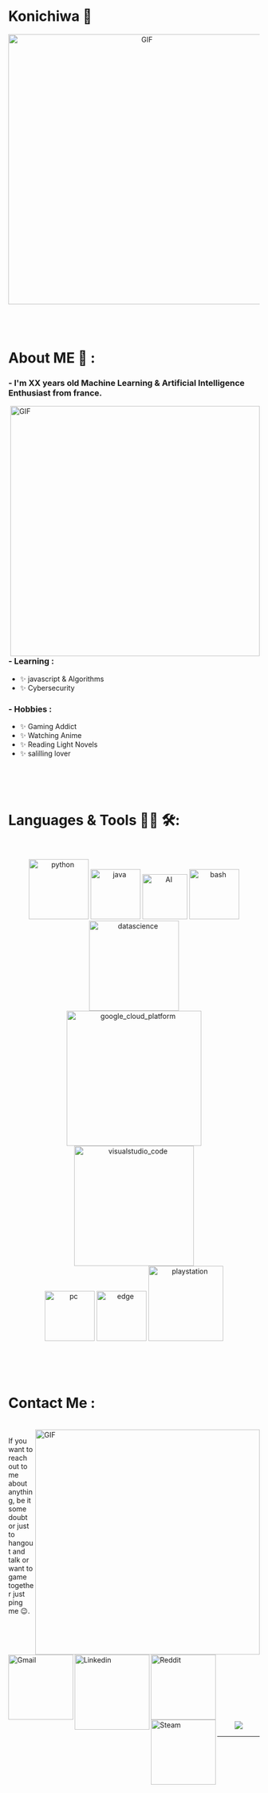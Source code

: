 # Konichiwa 👋

<div align="center">
<img hight="300" width="540" alt="GIF" align="center" src="https://media1.tenor.com/images/51b1a4fa19893b8f341f5340d7748a20/tenor.gif">
</div>

</br>
</br>
</br>


# About ME 💬 :

### - I'm XX years  old Machine Learning & Artificial Intelligence Enthusiast from france.

<img hight="400" width="500" alt="GIF" align="right" src="https://th.bing.com/th/id/R.57101336ad331a3f315e7d676d2fa5c5?rik=A84lRg1yWewFpw&riu=http%3a%2f%2fgifimage.net%2fwp-content%2fuploads%2f2017%2f08%2fkurumi-tokisaki-gif-15.gif&ehk=dIufStAy0cyyVTQczcJx1OU8SklaRGNvm2Xe2wL4t3k%3d&risl=&pid=ImgRaw&r=0">

### - Learning :
- ✨ javascript & Algorithms
- ✨ Cybersecurity

### - Hobbies : 
- ✨ Gaming Addict
- ✨ Watching Anime
- ✨ Reading Light Novels
- ✨ salilling lover

</br>
</br>
</br>



# Languages & Tools 👨‍💻 🛠:
</br>

<p align="center">

<!-- For more icons please follow  https://github.com/MikeCodesDotNET/ColoredBadges -->
<img src="https://img.shields.io/badge/Python-FFD43B?style=for-the-badge&logo=python&logoColor=darkgreen" alt="python" width="120" hight="50">
<img src="https://img.shields.io/badge/JavaScript-323330?style=for-the-badge&logo=javascript&logoColor=F7DF1E" alt="java"  width="100" hight="50">
<img src="https://img.shields.io/badge/Amazon_AWS-FF9900?style=for-the-badge&logo=amazonaws&logoColor=white" alt="AI" width="90" hight="50">
<img src="https://img.shields.io/badge/HTML5-E34F26?style=for-the-badge&logo=html5&logoColor=white" alt="bash" width="100" hight="50">
<img src="https://img.shields.io/badge/MongoDB-white?style=for-the-badge&logo=mongodb&logoColor=4EA94B" alt="datascience" width="180" hight="50">
</br>
<img src="https://img.shields.io/badge/TypeScript-007ACC?style=for-the-badge&logo=typescript&logoColor=white" alt="google_cloud_platform" width="270" hight="50">
<img src="https://img.shields.io/badge/WebStorm-000000?style=for-the-badge&logo=WebStorm&logoColor=white" alt="visualstudio_code" width="240" hight="50">
</br>
<img src="https://img.shields.io/badge/Windows-0078D6?style=for-the-badge&logo=windows&logoColor=white" alt="pc" width="100" hight="50">
<img src="https://img.shields.io/badge/Brave-FF1B2D?style=for-the-badge&logo=Brave&logoColor=white" alt="edge" width="100" hight="50">
<img src="https://img.shields.io/badge/Kali_Linux-557C94?style=for-the-badge&logo=kali-linux&logoColor=white" alt="playstation" width="150" hight="50">
</p>
</br>
</br>
</br>



# Contact Me :

<p>
 </br>


<img hight="320" width="450" align="right" alt="GIF" src="https://pa1.narvii.com/5765/ad7b63f6c27d352b128038498784bb8bb6df35bc_hq.gif">


If you want to reach out to me about anything, be it some doubt or just to hangout and talk or want to game together just ping me 😉.

<a href="mailto:zertanaxpro@protonmail.com">
 <img align="left" alt="Gmail" width="130" hight="100" src="https://img.shields.io/badge/ProtonMail-8B89CC?style=for-the-badge&logo=protonmail&logoColor=white" />
</a>
<a href="https://discord.gg/asurafr">
  <img align="left" alt="Linkedin" width="150" hight="100" src="https://img.shields.io/badge/Discord-7289DA?style=for-the-badge&logo=discord&logoColor=white
" />
</br>
</br>
</br>
</a>
<a href="https://steamcommunity.com/profiles/zertanax/">
  <img align="left" alt=" Reddit" width="130" hight="100" src="https://img.shields.io/badge/Steam-000000?style=for-the-badge&logo=steam&logoColor=white
" />
</a>
<a href="https://steamcommunity.com/profiles/zertanax/">
  <img align="left" alt="Steam" width="130" hight="100" src="https://img.shields.io/badge/dialogflow-FF9800?style=for-the-badge&logo=dialogflow&logoColor=white" />
</a>
 </p>
 

</br>
</br>
</br>
</br>
</br>
</br>
</br>



<p align="center" >  
  <a href="https://github.com/anuraghazra/github-readme-stats"> 
<img  src="https://github-readme-stats.vercel.app/api?username=zertanax&show_icons=true&theme=radical"/>
  </a>
  </p>

*************
